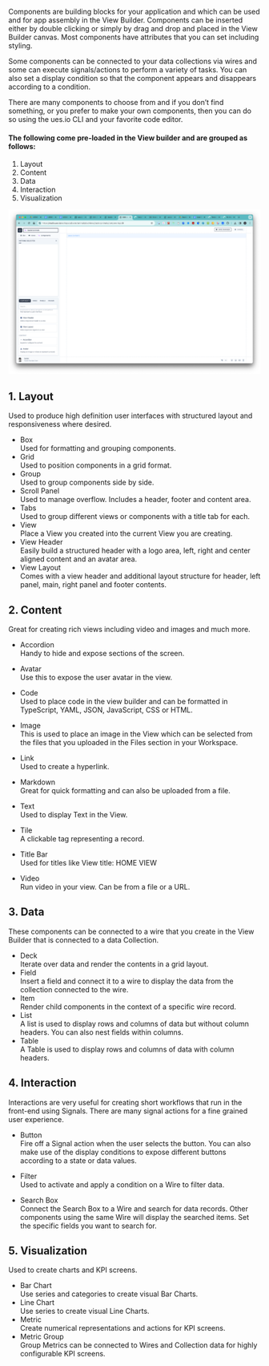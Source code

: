 Components are building blocks for your application and which can be used and for app assembly in the View Builder. Components can be inserted either by double clicking or simply by drag and drop and placed in the View Builder canvas. Most components have attributes that you can set including styling.

Some components can be connected to your data collections via wires and some can execute signals/actions to perform a variety of tasks. You can also set a display condition so that the component appears and disappears according to a condition.

There are many components to choose from and if you don’t find something, or you prefer to make your own components, then you can do so using the ues.io CLI and your favorite code editor.

#### The following come pre-loaded in the View builder and are grouped as follows:

1. Layout
2. Content
3. Data
4. Interaction
5. Visualization

![Components](./image1.png "Components")

## 1. Layout

Used to produce high definition user interfaces with structured layout and responsiveness where desired.

-   Box  
    Used for formatting and grouping components.
-   Grid  
    Used to position components in a grid format.
-   Group  
    Used to group components side by side.
-   Scroll Panel  
    Used to manage overflow. Includes a header, footer and content area.
-   Tabs  
    Used to group different views or components with a title tab for each.
-   View  
    Place a View you created into the current View you are creating.
-   View Header  
    Easily build a structured header with a logo area, left, right and center aligned content and an avatar area.
-   View Layout  
     Comes with a view header and additional layout structure for header, left panel, main, right panel and footer contents.

## 2. Content

Great for creating rich views including video and images and much more.

-   Accordion  
    Handy to hide and expose sections of the screen.

-   Avatar  
    Use this to expose the user avatar in the view.

-   Code  
    Used to place code in the view builder and can be formatted in TypeScript, YAML, JSON, JavaScript, CSS or HTML.
-   Image  
    This is used to place an image in the View which can be selected from the files that you uploaded in the Files section in your Workspace.
-   Link  
    Used to create a hyperlink.
-   Markdown  
    Great for quick formatting and can also be uploaded from a file.
-   Text  
    Used to display Text in the View.
-   Tile  
    A clickable tag representing a record.
-   Title Bar  
    Used for titles like View title: HOME VIEW
-   Video  
     Run video in your view. Can be from a file or a URL.

## 3. Data

These components can be connected to a wire that you create in the View Builder that is connected to a data Collection.

-   Deck  
    Iterate over data and render the contents in a grid layout.
-   Field  
    Insert a field and connect it to a wire to display the data from the collection connected to the wire.
-   Item  
    Render child components in the context of a specific wire record.
-   List  
    A list is used to display rows and columns of data but without column headers. You can also nest fields within columns.
-   Table  
    A Table is used to display rows and columns of data with column headers.

## 4. Interaction

Interactions are very useful for creating short workflows that run in the front-end using Signals. There are many signal actions for a fine grained user experience.

-   Button  
    Fire off a Signal action when the user selects the button. You can also make use of the display conditions to expose different buttons according to a state or data values.

-   Filter  
    Used to activate and apply a condition on a Wire to filter data.
-   Search Box  
    Connect the Search Box to a Wire and search for data records. Other components using the same Wire will display the searched items. Set the specific fields you want to search for.

## 5. Visualization

Used to create charts and KPI screens.

-   Bar Chart  
    Use series and categories to create visual Bar Charts.
-   Line Chart  
    Use series to create visual Line Charts.
-   Metric  
    Create numerical representations and actions for KPI screens.
-   Metric Group  
    Group Metrics can be connected to Wires and Collection data for highly configurable KPI screens.
